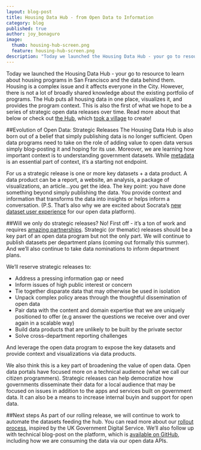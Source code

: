 ```yaml
---
layout: blog-post
title: Housing Data Hub - from Open Data to Information
category: blog
published: true
author: joy_bonaguro
image:
  thumb: housing-hub-screen.png
  feature: housing-hub-screen.png
description: "Today we launched the Housing Data Hub - your go to resource to learn about housing programs in San Francisco and the data behind them. This is also the first of what we hope to be a series of strategic open data releases over time."
---
```

Today we launched the Housing Data Hub - your go to resource to learn about housing programs in San Francisco and the data behind them. Housing is a complex issue and it affects everyone in the City. However, there is not a lot of broadly shared knowledge about the existing portfolio of programs. The Hub puts all housing data in one place, visualizes it, and provides the program context.
This is also the first of what we hope to be a series of strategic open data releases over time. Read more about that below or check out [the Hub](http://housing.datasf.org), which [took a village](http://housing.datasf.org/about/#acknowledgements) to create!

##Evolution of Open Data: Strategic Releases
The Housing Data Hub is also born out of a belief that simply publishing data is no longer sufficient. Open data programs need to take on the role of adding value to open data versus simply blog-posting it and hoping for its use. Moreover, we are learning how important context is to understanding government datasets. While [metadata](http://datasf.org/blog/u-heart-metadata/) is an essential part of context, it’s a starting not endpoint.

For us a strategic release is one or more key datasets + a data product. A data product can be a report, a website, an analysis, a package of visualizations, an article...you get the idea. The key point: you have done something beyond simply publishing the data. You provide context and information that transforms the data into insights or helps inform a conversation. (P.S. That’s also why we are excited about Socrata’s [new dataset user experience](http://www.socrata.com/rethink) for our open data platform).

##Will we only do strategic releases?
No! First off - it’s a ton of work and requires [amazing partnerships](http://housing.datasf.org/about/#acknowledgements). Strategic (or thematic) releases should be a key part of an open data program but not the only part. We will continue to publish datasets per department plans (coming out formally this summer). And we’ll also continue to take data nominations to inform department plans.

We’ll reserve strategic releases to:

- Address a pressing information gap or need
- Inform issues of high public interest or concern
- Tie together disparate data that may otherwise be used in isolation
- Unpack complex policy areas through the thoughtful dissemination of open data
- Pair data with the content and domain expertise that we are uniquely positioned to offer (e.g answer the questions we receive over and over again in a scalable way)
- Build data products that are unlikely to be built by the private sector
- Solve cross-department reporting challenges

And leverage the open data program to expose the key datasets and provide context and visualizations via data products.

We also think this is a key part of broadening the value of open data. Open data portals have focused more on a technical audience (what we call our citizen programmers). Strategic releases can help democratize how governments disseminate their data for a local audience that may be focused on issues in addition to the apps and services built on government data. It can also be a means to increase internal buyin and support for open data.

##Next steps
As part of our rolling release, we will continue to work to automate the datasets feeding the hub. You can read more about our [rollout process](http://housing.datasf.org/about/#our-process), inspired by the UK Government Digital Service. We’ll also follow up with technical blog-post on the platform, which is [available on GitHub](https://github.com/datasf/housing-data-hub), including how we are consuming the data via our open data APIs.